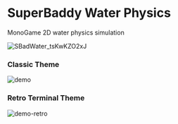 # SuperBaddy Water Physics
MonoGame 2D water physics simulation

![SBadWater_tsKwKZO2xJ](https://github.com/urbanyeti/sbad-water/assets/740011/d59eb1d3-96ec-4aae-beca-eac06a991125)

### Classic Theme
![demo](https://github.com/urbanyeti/sbad-water/assets/740011/2c9a7ea1-8b93-4b0d-b0d7-b1822da64d10)

### Retro Terminal Theme
![demo-retro](https://github.com/urbanyeti/sbad-water/assets/740011/d8efe551-1075-4c66-b657-ca94d594b223)
